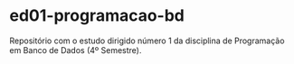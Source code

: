 # ed01-programacao-bd
Repositório com o estudo dirigido número 1 da disciplina de Programação em Banco de Dados (4º Semestre).
